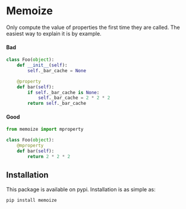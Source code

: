 Memoize
=======

Only compute the value of properties the first time they are called. The easiest way to explain it is by example.

#### Bad
```python
class Foo(object):
    def __init__(self):
        self._bar_cache = None

    @property
    def bar(self):
        if self._bar_cache is None:
            self._bar_cache = 2 * 2 * 2
        return self._bar_cache
```


#### Good
```python
from memoize import mproperty

class Foo(object):
    @mproperty
    def bar(self):
        return 2 * 2 * 2
```


## Installation

This package is available on pypi. Installation is as simple as:

    pip install memoize
